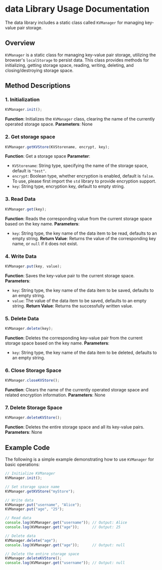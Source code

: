 # data Library Usage Documentation

The data library includes a static class called `KVManager` for managing key-value pair storage.

## Overview
`KVManager` is a static class for managing key-value pair storage, utilizing the browser's `localStorage` to persist data. This class provides methods for initializing, getting storage space, reading, writing, deleting, and closing/destroying storage space.

## Method Descriptions

### 1. Initialization
```javascript
KVManager.init();
```
**Function**: Initializes the `KVManager` class, clearing the name of the currently operated storage space.
**Parameters**: None

### 2. Get storage space
```javascript
KVManager.getKVStore(KVStorename, encrypt, key);
```
**Function**: Get a storage space
**Parameter**:
- `KVStorename`: String type, specifying the name of the storage space, default is `"test"`.
- `encrypt`: Boolean type, whether encryption is enabled, default is `false`. To use, please first import the `std` library to provide encryption support.
- `key`: String type, encryption key, default to empty string.

### 3. Read Data
```javascript
KVManager.get(key);
```
**Function**: Reads the corresponding value from the current storage space based on the key name.
**Parameters**:
- `key`: String type, the key name of the data item to be read, defaults to an empty string.
**Return Value**: Returns the value of the corresponding key name, or `null` if it does not exist.

### 4. Write Data
```javascript
KVManager.put(key, value);
```
**Function**: Saves the key-value pair to the current storage space.
**Parameters**:
- `key`: String type, the key name of the data item to be saved, defaults to an empty string.
- `value`: The value of the data item to be saved, defaults to an empty string.
**Return Value**: Returns the successfully written value.

### 5. Delete Data
```javascript
KVManager.delete(key);
```
**Function**: Deletes the corresponding key-value pair from the current storage space based on the key name.
**Parameters**:
- `key`: String type, the key name of the data item to be deleted, defaults to an empty string.

### 6. Close Storage Space
```javascript
KVManager.closeKVStore();
```
**Function**: Clears the name of the currently operated storage space and related encryption information.
**Parameters**: None

### 7. Delete Storage Space
```javascript
KVManager.deleteKVStore();
```
**Function**: Deletes the entire storage space and all its key-value pairs.
**Parameters**: None

## Example Code

The following is a simple example demonstrating how to use `KVManager` for basic operations:

```javascript
// Initialize KVManager
KVManager.init();

// Set storage space name
KVManager.getKVStore("myStore");

// Write data
KVManager.put("username", "Alice");
KVManager.put("age", "25");

// Read data
console.log(KVManager.get("username")); // Output: Alice
console.log(KVManager.get("age"));      // Output: 25

// Delete data
KVManager.delete("age");
console.log(KVManager.get("age"));      // Output: null

// Delete the entire storage space
KVManager.deleteKVStore();
console.log(KVManager.get("username")); // Output: null
```
